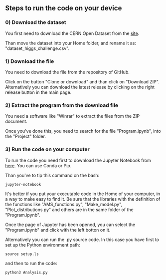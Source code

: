 ## Steps to run the code on your device
### 0) Download the dataset
You first need to download the CERN Open Dataset from the [site](http://opendata.cern.ch/record/328).

Than move the dataset into your Home folder, and rename it as: "dataset_higgs_challenge.csv".
### 1) Download the file
You need to download the file from the repository of GitHub.

Click on the button "Clone or download" and than click on "Download ZIP". Alternatively you can download the latest release by clicking on the right release button in the main page.
### 2) Extract the program from the download file
You need a software like "Winrar" to extract the files from the ZIP document.

Once you've done this, you need to search for the file "Program.ipynb", into the "Project" folder.
### 3) Run the code on your computer
To run the code you need first to download the Jupyter Notebook from [here](https://jupyter.org/install). You can use Conda or Pip.

Than you've to tip this command on the bash:
```shell
jupyter-notebook
```

It's better if you put your executable code in the Home of your computer, in a way to make easy to find it. Be sure that the libraries with the definition of the functions like "AMS_functions.py", "Make_model.py", "Plot_distributions.py" and others are in the same folder of the "Program.ipynb".

Once the page of Jupyter has been opened, you can select the "Program.ipynb" and click with the left botton on it.

Alternatively you can run the .py source code. In this case you have first to set up the Python environment path:
```shell
source setup.ls
```
and then to run the code:
```shell
python3 Analysis.py
```
